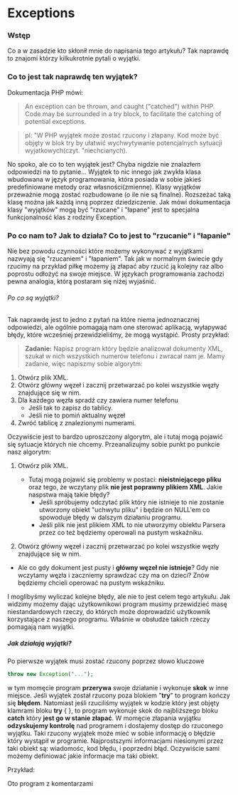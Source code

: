 # Exceptions

### Wstęp
Co a w zasadzie kto skłonił mnie do napisania tego artykułu? Tak naprawdę to znajomi którzy kilkukrotnie pytali o wyjątki. 

### Co to jest tak naprawdę ten wyjątek?
Dokumentacja PHP mówi:
>  An exception can be thrown, and caught ("catched") within PHP. Code may be surrounded in a try block, to facilitate the catching of potential exceptions.

> pl: "W PHP wyjątek może zostać rzucony i złapany. Kod może być objęty w blok try  by ułatwić wychwytywanie potencjalnych sytuacji wyjatkowych(czyt. "niechcianych).

No spoko, ale co to ten wyjątek jest? Chyba nigdzie nie znalazłem odpowiedzi na to pytanie...
Wyjątek to nic innego jak zwykła klasa wbudowana w język programowania, która posiada w sobie jakieś predefiniowane metody oraz własności(zmienne). Klasy wyjątków przeważnie mogą zostać rozbudowane (o ile nie są finalne). Rozszeżać taką klasę można jak każdą inną poprzez dziedziczenie. Jak mówi dokumentacja klasy "wyjątków" mogą być "rzucane" i "łapane" jest to specjalna funkcjonalność klas z rodziny Exception.

### Po co nam to? Jak to działa? Co to jest to "rzucanie" i "łapanie"
Nie bez powodu czynności które możemy wykonywać z wyjątkami nazwyają się "rzucaniem" i "łapaniem". Tak jak w normalnym świecie gdy rzucimy na przykład piłkę możemy ją złapać aby rzucić ją kolejny raz albo poprostu odłożyć na swoje miejsce. W językach programowania zachodzi pewna analogia, którą postaram się niżej wyjaśnić.

###### Po co są wyjątki?
Tak naprawdę jest to jedno z pytań na które niema jednoznacznej odpowiedzi, ale ogólnie pomagają nam one sterować aplikacją, wyłapywać błędy, które wcześniej przewidzieliśmy, że mogą wystąpić.
Prosty przykład:
> **Zadanie:** Napisz program który będzie analizował dokumenty XML, szukał w nich wszystkich numerów telefonu i zwracał nam je.
Mamy zadanie, więc napiszmy sobie algorytm:
1. Otwórz plik XML.
2. Otwórz główny węzeł i zacznij przetwarzać po kolei wszystkie węzły znajdujące się w nim.
3. Dla każdego węzła spradź czy zawiera numer telefonu
    - Jeśli tak to zapisz do tablicy.
    - Jeśli nie to pomiń aktualny węzeł
4. Zwróć tablicę z znalezionymi numerami.

Oczywiście jest to bardzo uproszczony algorytm, ale i tutaj mogą pojawić się sytuacje których nie chcemy. Przeanalizujmy sobie punkt po punkcie nasz algorytm:
1. Otwórz plik XML.
    - Tutaj mogą pojawić się problemy w postaci: **nieistniejącego pliku** oraz tego, że wczytany plik **nie jest poprawny plikiem XML**. Jakie naspstwa mają takie błędy? 
        - Jeśli spróbujemy odczytać plik który nie istnieje to nie zostanie utworzony obiekt "uchwytu pliku" i będzie on NULL'em co spowoduje błędy w dalszym działaniu programu. 
        - Jeśli plik nie jest plikiem XML to nie utworzymy obiektu Parsera przez co też będziemy operowali na pustym wskaźniku.

2. Otwórz główny węzeł i zacznij przetwarzać po kolei wszystkie węzły znajdujące się w nim.
  - Ale co gdy dokument jest pusty i **główny węzeł nie istnieje**? Gdy nie wczytamy węzła i zaczniemy sprawdzać czy ma on dzieci? Znów będziemy chcieli operować na pustym wskaźniku.

I moglibyśmy wyliczać kolejne błędy, ale nie to jest celem tego artykułu. Jak widzimy możemy dając użytkownikowi program musimy przewidzieć masę niestandardowych rzeczy, do których może doprowadzić użytkownik korzystające z naszego programu. Właśnie w obsłudze takich rzeczy pomagają nam wyjątki.

##### Jak działają wyjątki?
Po pierwsze wyjątek musi zostać rzucony poprzez słowo kluczowe 
```php
throw new Exception("..."); 
```
w tym momęcie program **przerywa** swoje działanie i wykonuje **skok** w inne miejsce. Jeśli wyjątek został rzucony poza blokiem "**try**" to program kończy się **błędem**. Natomiast jeśli rzuciliśmy wyjątek w kodzie który jest objęty klamrami bloku **try** { }, to program wykonuje skok do najbliższego bloku **catch** który **jest go w stanie złapać**. W momęcie złapania wyjątku **odzyskujemy kontrolę** nad programem i dostajemy dostęp do rzuconego wyjątku. Taki rzucony wyjątek może mieć w sobie informację o błędzie który wystąpił w programie. Najprostszymi informacjami niesionymi przez taki obiekt są: wiadomośc, kod błędu, i poprzedni błąd. Oczywiście sami możemy definiować jakie informacje ma taki obiekt.

Przykład: 

Oto program z komentarzami
